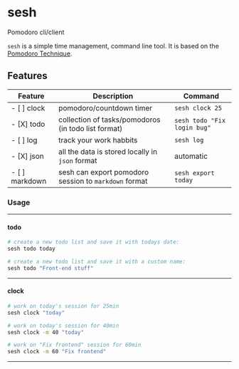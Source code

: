 # sesh

Pomodoro cli/client

`sesh` is a simple time management, command line tool. It is based on 
the [Pomodoro Technique](https://en.wikipedia.org/wiki/Pomodoro_Technique).

## Features 

| Feature        | Description                                           | Command                     |
|----------------|-------------------------------------------------------|-----------------------------|
| - [ ] clock    | pomodoro/countdown timer                              | `sesh clock 25`             |
| - [X] todo     | collection of tasks/pomodoros (in todo list format)   | `sesh todo "Fix login bug"` |
| - [ ] log      | track your work habbits                               | `sesh log`                  |
| - [X] json     | all the data is stored locally in `json` format       | automatic                   |
| - [ ] markdown | sesh can export pomodoro session to `markdown` format | `sesh export today`         |

### Usage

---
#### todo

```bash
# create a new todo list and save it with todays date:
sesh todo today 
```

```bash
# create a new todo list and save it with a custom name:
sesh todo "Front-end stuff"
```
---
#### clock

```bash
# work on today's session for 25min
sesh clock "today"
```

```bash
# work on today's session for 40min
sesh clock -m 40 "today"
```

```bash
# work on "Fix frontend" session for 60min
sesh clock -m 60 "Fix frontend"
```
___
